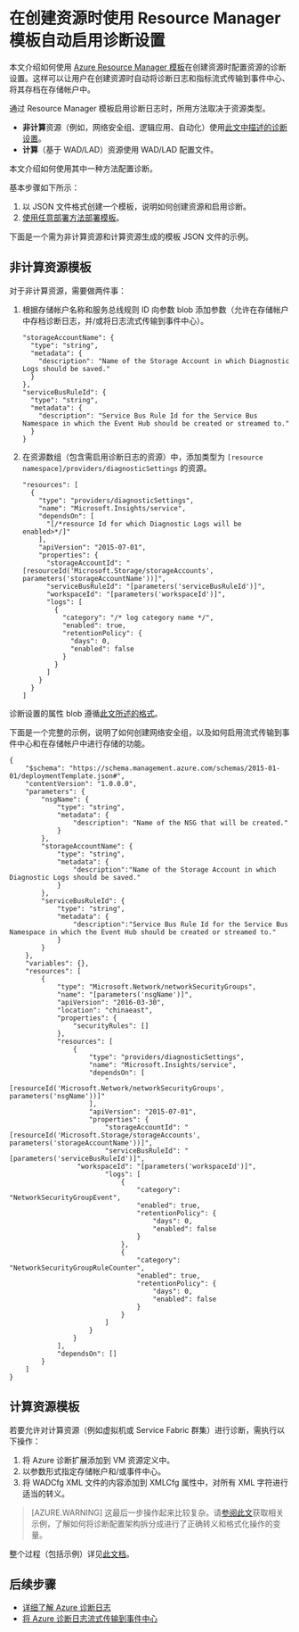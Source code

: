 <properties
	pageTitle="使用 Resource Manager 模板自动启用诊断设置 | Azure"
	description="了解如何使用 Resource Manager 模板创建诊断设置，以便将诊断日志流式传输到事件中心，或者将其存储在存储帐户中。"
	authors="johnkemnetz"
	manager="rboucher"
	editor=""
	services="monitoring-and-diagnostics"
	documentationCenter="monitoring-and-diagnostics"/>

<tags
	ms.service="monitoring-and-diagnostics"
	ms.workload="na"
	ms.tgt_pltfrm="na"
	ms.devlang="na"
	ms.topic="article"
	ms.date="09/26/2016"
	ms.author="johnkem"
	wacn.date="11/14/2016"/>


# 在创建资源时使用 Resource Manager 模板自动启用诊断设置
本文介绍如何使用 [Azure Resource Manager 模板](/documentation/articles/resource-group-authoring-templates/)在创建资源时配置资源的诊断设置。这样可以让用户在创建资源时自动将诊断日志和指标流式传输到事件中心、将其存档在存储帐户中。

通过 Resource Manager 模板启用诊断日志时，所用方法取决于资源类型。

- **非计算**资源（例如，网络安全组、逻辑应用、自动化）使用[此文中描述的诊断设置](/documentation/articles/monitoring-overview-of-diagnostic-logs/#diagnostic-settings)。
- **计算**（基于 WAD/LAD）资源使用 WAD/LAD 配置文件。

本文介绍如何使用其中一种方法配置诊断。

基本步骤如下所示：

1. 以 JSON 文件格式创建一个模板，说明如何创建资源和启用诊断。
2. [使用任意部署方法部署模板](/documentation/articles/resource-group-template-deploy/)。

下面是一个需为非计算资源和计算资源生成的模板 JSON 文件的示例。

## 非计算资源模板
对于非计算资源，需要做两件事：

1. 根据存储帐户名称和服务总线规则 ID 向参数 blob 添加参数（允许在存储帐户中存档诊断日志，并/或将日志流式传输到事件中心）。

    ```
    "storageAccountName": {
      "type": "string",
      "metadata": {
        "description": "Name of the Storage Account in which Diagnostic Logs should be saved."
      }
    },
    "serviceBusRuleId": {
      "type": "string",
      "metadata": {
        "description": "Service Bus Rule Id for the Service Bus Namespace in which the Event Hub should be created or streamed to."
      }
    }
    ```
2. 在资源数组（包含需启用诊断日志的资源）中，添加类型为 `[resource namespace]/providers/diagnosticSettings` 的资源。

    ```
    "resources": [
      {
        "type": "providers/diagnosticSettings",
        "name": "Microsoft.Insights/service",
        "dependsOn": [
          "[/*resource Id for which Diagnostic Logs will be enabled>*/]"
        ],
        "apiVersion": "2015-07-01",
        "properties": {
          "storageAccountId": "[resourceId('Microsoft.Storage/storageAccounts', parameters('storageAccountName'))]",
          "serviceBusRuleId": "[parameters('serviceBusRuleId')]",
          "workspaceId": "[parameters('workspaceId')]",
          "logs": [ 
            {
              "category": "/* log category name */",
              "enabled": true,
              "retentionPolicy": {
                "days": 0,
                "enabled": false
              }
            }
          ]
        }
      }
    ]
    ```

诊断设置的属性 blob 遵循[此文所述的格式](https://msdn.microsoft.com/zh-cn/library/azure/dn931931.aspx)。

下面是一个完整的示例，说明了如何创建网络安全组，以及如何启用流式传输到事件中心和在存储帐户中进行存储的功能。

```
{
    "$schema": "https://schema.management.azure.com/schemas/2015-01-01/deploymentTemplate.json#",
    "contentVersion": "1.0.0.0",
    "parameters": {
        "nsgName": {
            "type": "string",
			"metadata": {
				"description": "Name of the NSG that will be created."
			}
        },
		"storageAccountName": {
			"type": "string",
			"metadata": {
				"description":"Name of the Storage Account in which Diagnostic Logs should be saved."
			}
		},
		"serviceBusRuleId": {
			"type": "string",
			"metadata": {
				"description":"Service Bus Rule Id for the Service Bus Namespace in which the Event Hub should be created or streamed to."
			}
		}
    },
    "variables": {},
    "resources": [
        {
            "type": "Microsoft.Network/networkSecurityGroups",
            "name": "[parameters('nsgName')]",
            "apiVersion": "2016-03-30",
            "location": "chinaeast",
            "properties": {
                "securityRules": []
            },
            "resources": [
				{
					"type": "providers/diagnosticSettings",
					"name": "Microsoft.Insights/service",
					"dependsOn": [
						"[resourceId('Microsoft.Network/networkSecurityGroups', parameters('nsgName'))]"
					],
					"apiVersion": "2015-07-01",
					"properties": {
						"storageAccountId": "[resourceId('Microsoft.Storage/storageAccounts', parameters('storageAccountName'))]",
                        "serviceBusRuleId": "[parameters('serviceBusRuleId')]",
		         "workspaceId": "[parameters('workspaceId')]",
						"logs": [
							{
								"category": "NetworkSecurityGroupEvent",
								"enabled": true,
								"retentionPolicy": {
									"days": 0,
									"enabled": false
								}
							},
                            {
								"category": "NetworkSecurityGroupRuleCounter",
								"enabled": true,
								"retentionPolicy": {
									"days": 0,
									"enabled": false
								}
							}
						]
					}
				}
			],
            "dependsOn": []
        }
    ]
}
```

## 计算资源模板
若要允许对计算资源（例如虚拟机或 Service Fabric 群集）进行诊断，需执行以下操作：

1. 将 Azure 诊断扩展添加到 VM 资源定义中。
2. 以参数形式指定存储帐户和/或事件中心。
3. 将 WADCfg XML 文件的内容添加到 XMLCfg 属性中，对所有 XML 字符进行适当的转义。

> [AZURE.WARNING] 这最后一步操作起来比较复杂。请[参阅此文](/documentation/articles/virtual-machines-windows-extensions-diagnostics-template/#diagnostics-configuration-variables)获取相关示例，了解如何将诊断配置架构拆分成进行了正确转义和格式化操作的变量。

整个过程（包括示例）详见[此文档](/documentation/articles/virtual-machines-windows-extensions-diagnostics-template/)。


## 后续步骤
- [详细了解 Azure 诊断日志](/documentation/articles/monitoring-overview-of-diagnostic-logs/)
- [将 Azure 诊断日志流式传输到事件中心](/documentation/articles/monitoring-stream-diagnostic-logs-to-event-hubs/)

<!---HONumber=Mooncake_1010_2016-->